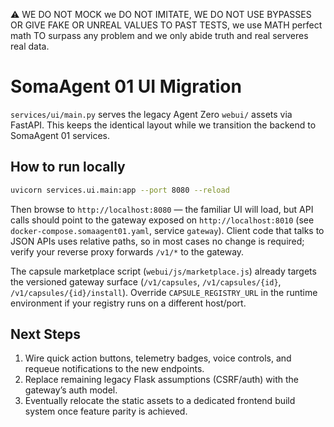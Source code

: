 ⚠️ WE DO NOT MOCK we DO NOT IMITATE, WE DO NOT USE BYPASSES OR GIVE FAKE OR UNREAL VALUES TO PAST TESTS, we use MATH perfect math TO surpass any problem and we only abide truth and real serveres real data.

# SomaAgent 01 UI Migration

`services/ui/main.py` serves the legacy Agent Zero `webui/` assets via FastAPI. This keeps the identical layout while we transition the backend to SomaAgent 01 services.

## How to run locally
```bash
uvicorn services.ui.main:app --port 8080 --reload
```
Then browse to `http://localhost:8080` — the familiar UI will load, but API calls should point to the gateway exposed on `http://localhost:8010` (see `docker-compose.somaagent01.yaml`, service `gateway`). Client code that talks to JSON APIs uses relative paths, so in most cases no change is required; verify your reverse proxy forwards `/v1/*` to the gateway.

The capsule marketplace script (`webui/js/marketplace.js`) already targets the versioned gateway surface (`/v1/capsules`, `/v1/capsules/{id}`, `/v1/capsules/{id}/install`). Override `CAPSULE_REGISTRY_URL` in the runtime environment if your registry runs on a different host/port.

## Next Steps
1. Wire quick action buttons, telemetry badges, voice controls, and requeue notifications to the new endpoints.
2. Replace remaining legacy Flask assumptions (CSRF/auth) with the gateway’s auth model.
3. Eventually relocate the static assets to a dedicated frontend build system once feature parity is achieved.
